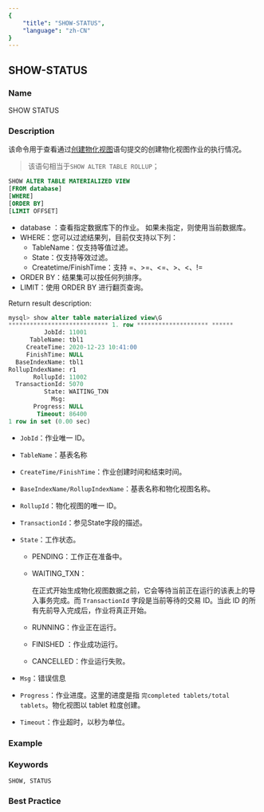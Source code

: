 ```yaml
---
{
    "title": "SHOW-STATUS",
    "language": "zh-CN"
}
---
```


<!--
Licensed to the Apache Software Foundation (ASF) under one
or more contributor license agreements.  See the NOTICE file
distributed with this work for additional information
regarding copyright ownership.  The ASF licenses this file
to you under the Apache License, Version 2.0 (the
"License"); you may not use this file except in compliance
with the License.  You may obtain a copy of the License at

  http://www.apache.org/licenses/LICENSE-2.0

Unless required by applicable law or agreed to in writing,
software distributed under the License is distributed on an
"AS IS" BASIS, WITHOUT WARRANTIES OR CONDITIONS OF ANY
KIND, either express or implied.  See the License for the
specific language governing permissions and limitations
under the License.
-->

## SHOW-STATUS

### Name

SHOW STATUS

### Description

该命令用于查看通过[创建物化视图](../Data-Definition-Statements/Create/CREATE-MATERIALIZED-VIEW.md)语句提交的创建物化视图作业的执行情况。

> 该语句相当于`SHOW ALTER TABLE ROLLUP`；

```sql
SHOW ALTER TABLE MATERIALIZED VIEW
[FROM database]
[WHERE]
[ORDER BY]
[LIMIT OFFSET]
````

- database ：查看指定数据库下的作业。 如果未指定，则使用当前数据库。
- WHERE：您可以过滤结果列，目前仅支持以下列：
   - TableName：仅支持等值过滤。
   - State：仅支持等效过滤。
   - Createtime/FinishTime：支持 =、>=、<=、>、<、!=
- ORDER BY：结果集可以按任何列排序。
- LIMIT：使用 ORDER BY 进行翻页查询。

Return result description:

```sql
mysql> show alter table materialized view\G
**************************** 1. row ******************** ******
          JobId: 11001
      TableName: tbl1
     CreateTime: 2020-12-23 10:41:00
     FinishTime: NULL
  BaseIndexName: tbl1
RollupIndexName: r1
       RollupId: 11002
  TransactionId: 5070
          State: WAITING_TXN
            Msg:
       Progress: NULL
        Timeout: 86400
1 row in set (0.00 sec)
````

- `JobId`：作业唯一 ID。

- `TableName`：基表名称

- `CreateTime/FinishTime`：作业创建时间和结束时间。

- `BaseIndexName/RollupIndexName`：基表名称和物化视图名称。

- `RollupId`：物化视图的唯一 ID。

- `TransactionId`：参见State字段的描述。

- `State`：工作状态。

  - PENDING：工作正在准备中。

  - WAITING_TXN：

    在正式开始生成物化视图数据之前，它会等待当前正在运行的该表上的导入事务完成。而 `TransactionId` 字段是当前等待的交易 ID。当此 ID 的所有先前导入完成后，作业将真正开始。

  - RUNNING：作业正在运行。

  - FINISHED ：作业成功运行。

  - CANCELLED：作业运行失败。

- `Msg`：错误信息

- `Progress`：作业进度。这里的进度是指 `完completed tablets/total tablets`。物化视图以 tablet 粒度创建。

- `Timeout`：作业超时，以秒为单位。

### Example

### Keywords

    SHOW, STATUS

### Best Practice

